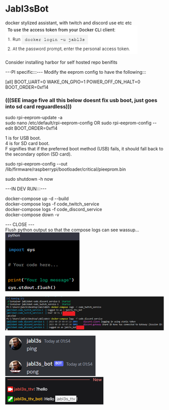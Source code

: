 # Jabl3sBot  
docker stylized assistant, with twitch and discord use etc etc  
![Alt text](assets/images/image.png)  
  
Consider installing harbor for self hosted repo benifits  
  
  
---PI specific:::---  Modify the eeprom config to have the following:::  
  
[all]
BOOT_UART=0
WAKE_ON_GPIO=1
POWER_OFF_ON_HALT=0
BOOT_ORDER=0xf14  

### (((SEE image five all this below doesnt fix usb boot, just goes into sd card reguardless)))

sudo rpi-eeprom-update -a  
sudo nano /etc/default/rpi-eeprom-config OR sudo rpi-eeprom-config --edit
BOOT_ORDER=0xf14  
  
1 is for USB boot.  
4 is for SD card boot.  
F signifies that if the preferred boot method (USB) fails, it should fall back to the secondary option (SD card).  
  
sudo rpi-eeprom-config --out /lib/firmware/raspberrypi/bootloader/critical/pieeprom.bin  
  
sudo shutdown -h now


---IN DEV RUN:::---  

docker-compose up -d --build  
docker-compose logs -f code_twitch_service  
docker-compose logs -f code_discord_service  
docker-compose down -v  

--- CLOSE ---  
Flush python output so that the compose logs can see wassup...  
![Alt text](assets/images/image-1.png)  
  
![Alt text](assets/images/image-2.png)
  
![Alt text](assets/images/image-4.png)  ![Alt text](assets/images/image-3.png)